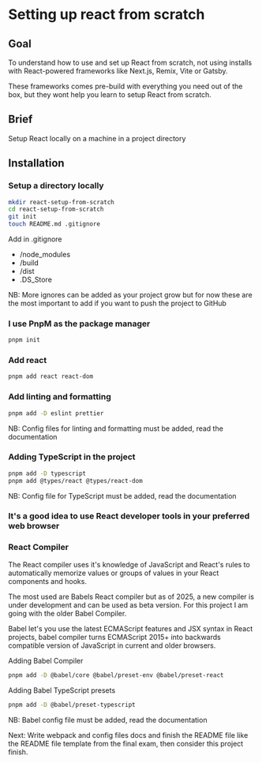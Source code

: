 # Setting up  react from scratch

## Goal

To understand how to use and set up React from scratch, not using installs 
with React-powered frameworks like Next.js, Remix, Vite or Gatsby.

These frameworks comes pre-build with everything you need out of the box, but they wont
help you learn to setup React from scratch.

## Brief

Setup React locally on a machine in a project directory

## Installation

### Setup a directory locally
```bash
mkdir react-setup-from-scratch
cd react-setup-from-scratch
git init
touch README.md .gitignore
```
Add in .gitignore
- /node_modules
- /build
- /dist
- .DS_Store

NB: More ignores can be added as your project grow but for now these are the most important to add if you want to push the project to GitHub 

### I use PnpM as the package manager 
```bash
pnpm init
```
### Add react
```bash
pnpm add react react-dom
```

### Add linting and formatting
```bash
pnpm add -D eslint prettier
```
NB: Config files for linting and formatting must be added, read the documentation 

### Adding TypeScript in the project
```bash
pnpm add -D typescript
pnpm add @types/react @types/react-dom
```
NB: Config file for TypeScript must be added, read the documentation 

### It's a good idea to use React developer tools in your preferred web browser

### React Compiler

The React compiler uses it's knowledge of JavaScript and React's rules to
automatically memorize values or groups of values in your React components and
hooks. 

The most used are Babels React compiler but as of 2025, a new compiler is
under development and can be used as beta version. For this project I am going
with the older Babel Compiler.

Babel let's you use the latest ECMAScript features and JSX syntax in React
projects, babel compiler turns ECMAScript 2015+ into backwards compatible
version of JavaScript in current and older browsers.

Adding Babel Compiler 
```bash
pnpm add -D @babel/core @babel/preset-env @babel/preset-react 
```

Adding Babel TypeScript presets
```bash
pnpm add -D @babel/preset-typescript 
```

NB: Babel config file must be added, read the documentation

Next: Write webpack and config files docs and finish the README file like the
README file template from the final exam, then consider this project finish.
